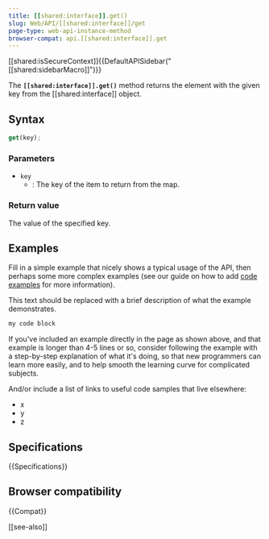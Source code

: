 ```yaml
---
title: [[shared:interface]].get()
slug: Web/API/[[shared:interface]]/get
page-type: web-api-instance-method
browser-compat: api.[[shared:interface]].get
---
```

[[shared:isSecureContext]]{{DefaultAPISidebar("[[shared:sidebarMacro]]")}}

The **`[[shared:interface]].get()`** method returns the element with the given key from the [[shared:interface]] object.

## Syntax

```js
get(key);
```

### Parameters

- `key`
  - : The key of the item to return from the map.

### Return value

The value of the specified key.

## Examples

Fill in a simple example that nicely shows a typical usage of the API, then perhaps some more complex examples (see our guide on how to add [code examples](/en-US/docs/MDN/Contribute/Structures/Code_examples) for more information).

This text should be replaced with a brief description of what the example demonstrates.

```js
my code block
```

If you've included an example directly in the page as shown above, and that example is longer than 4-5 lines or so, consider following the example with a step-by-step explanation of what it's doing, so that new programmers can learn more easily, and to help smooth the learning curve for complicated subjects.

And/or include a list of links to useful code samples that live elsewhere:

*   x
*   y
*   z

## Specifications

{{Specifications}}

## Browser compatibility

{{Compat}}

[[see-also]]